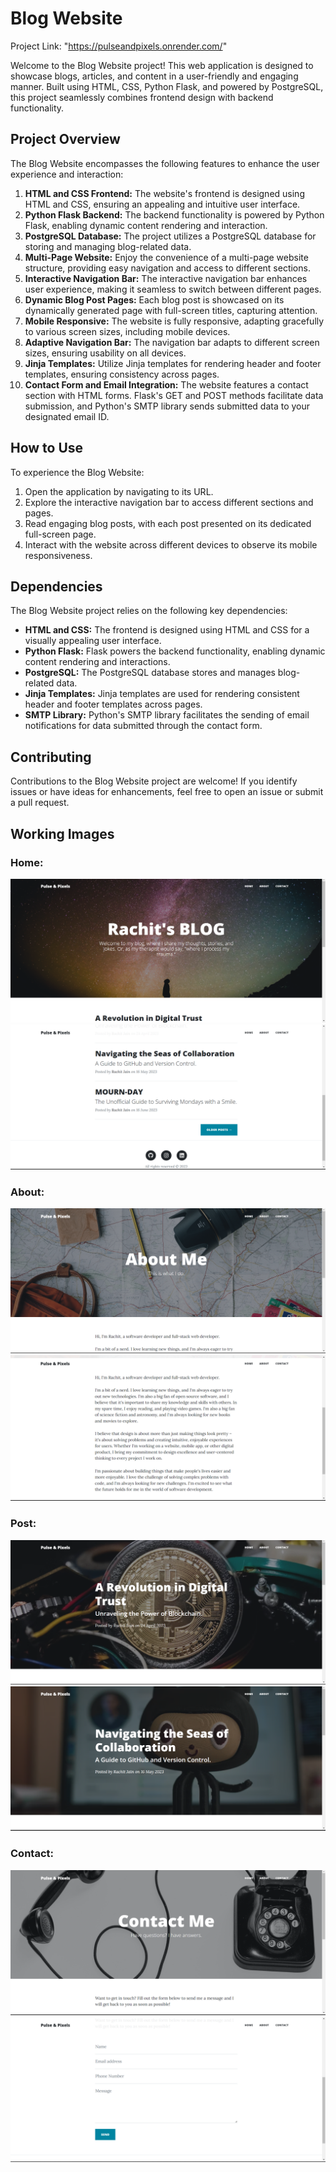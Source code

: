 
# Blog Website

[//]: # (Blog Website Logo <!-- Replace with your logo -->)

Project Link: "https://pulseandpixels.onrender.com/"

Welcome to the Blog Website project! This web application is designed to showcase blogs, articles, and content in a user-friendly and engaging manner. Built using HTML, CSS, Python Flask, and powered by PostgreSQL, this project seamlessly combines frontend design with backend functionality.

## Project Overview
The Blog Website encompasses the following features to enhance the user experience and interaction:

1. **HTML and CSS Frontend:** The website's frontend is designed using HTML and CSS, ensuring an appealing and intuitive user interface.
1. **Python Flask Backend:** The backend functionality is powered by Python Flask, enabling dynamic content rendering and interaction.
1. **PostgreSQL Database:** The project utilizes a PostgreSQL database for storing and managing blog-related data.
1. **Multi-Page Website:** Enjoy the convenience of a multi-page website structure, providing easy navigation and access to different sections.
1. **Interactive Navigation Bar:** The interactive navigation bar enhances user experience, making it seamless to switch between different pages.
1. **Dynamic Blog Post Pages:** Each blog post is showcased on its dynamically generated page with full-screen titles, capturing attention.
1. **Mobile Responsive:** The website is fully responsive, adapting gracefully to various screen sizes, including mobile devices.
1. **Adaptive Navigation Bar:** The navigation bar adapts to different screen sizes, ensuring usability on all devices.
1. **Jinja Templates:** Utilize Jinja templates for rendering header and footer templates, ensuring consistency across pages.
1. **Contact Form and Email Integration:** The website features a contact section with HTML forms. Flask's GET and POST methods facilitate data submission, and Python's SMTP library sends submitted data to your designated email ID.

## How to Use
To experience the Blog Website:

1. Open the application by navigating to its URL.
1. Explore the interactive navigation bar to access different sections and pages.
1. Read engaging blog posts, with each post presented on its dedicated full-screen page.
1. Interact with the website across different devices to observe its mobile responsiveness.
## Dependencies
The Blog Website project relies on the following key dependencies:

* **HTML and CSS:** The frontend is designed using HTML and CSS for a visually appealing user interface.
* **Python Flask:** Flask powers the backend functionality, enabling dynamic content rendering and interactions.
* **PostgreSQL:** The PostgreSQL database stores and manages blog-related data.
* **Jinja Templates:** Jinja templates are used for rendering consistent header and footer templates across pages.
* **SMTP Library:** Python's SMTP library facilitates the sending of email notifications for data submitted through the contact form.
## Contributing
Contributions to the Blog Website project are welcome! If you identify issues or have ideas for enhancements, feel free to open an issue or submit a pull request.

## Working Images

### Home:
![Home Page](Images/home1.png)
![Home Page](Images/home2.png)

### About:
![About1 Page](Images/about1.png)
![About2 Page](Images/about2.png)

### Post:
![Post1 Page](Images/post1.png)
![Post2 Page](Images/post2.png)

### Contact:
![Contact Page](Images/contact1.png)
![Contact Page](Images/contact2.png)
